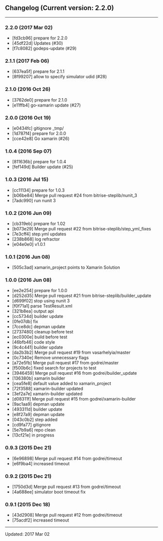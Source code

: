 ## Changelog (Current version: 2.2.0)

-----------------

### 2.2.0 (2017 Mar 02)

* [fd3cb96] prepare for 2.2.0
* [45df22d] Updates (#30)
* [f7c8082] godeps-update (#29)

### 2.1.1 (2017 Feb 06)

* [637ea5f] prepare for 2.1.1
* [8f99207] allow to specify simulator udid (#28)

### 2.1.0 (2016 Oct 26)

* [3762de0] prepare for 2.1.0
* [e11ffb4] go-xamarin update (#27)

### 2.0.0 (2016 Oct 19)

* [e0434fc] gitignore _tmp/
* [1d787f4] prepare for 2.0.0
* [cce42e8] Go xamarin (#26)

### 1.0.4 (2016 Sep 07)

* [811636b] prepare for 1.0.4
* [fef149d] Builder update (#25)

### 1.0.3 (2016 Jul 15)

* [cc11134] prepare for 1.0.3
* [b06be84] Merge pull request #24 from bitrise-steplib/nunit_3
* [7adc990] run nunit 3

### 1.0.2 (2016 Jun 09)

* [cb319eb] prepare for 1.02
* [b073e29] Merge pull request #22 from bitrise-steplib/step_yml_fixes
* [7e3cff4] step.yml updates
* [238b868] log refractor
* [e04e0e0] v1.0.1

### 1.0.1 (2016 Jun 08)

* [505c3ad] xamarin_project points to Xamarin Solution

### 1.0.0 (2016 Jun 08)

* [ee2e254] prepare for 1.0.0
* [d252d35] Merge pull request #21 from bitrise-steplib/builder_update
* [d699f02] stop using nunit 3
* [f0f71a1] parse TestResult.xml
* [321b8ea] output api
* [cc5734d] builder update
* [0fe07db] fix
* [7cce8dc] depman update
* [2737480] cleanup before test
* [ec0300e] build before test
* [46bfb46] code style
* [9c4c441] builder update
* [da2b3b2] Merge pull request #19 from vasarhelyia/master
* [0c7340e] Remove unnecessary flags
* [a72e5fb] Merge pull request #17 from godrei/master
* [f500b6c] fixed search for projects to test
* [3946459] Merge pull request #16 from godrei/builder_update
* [136380b] xamarin builder
* [cea5fe8] default value added to xamarin_project
* [72f3588] xamarin-builder updated
* [3ef2a7e] xamarin-builder updated
* [d08311f] Merge pull request #15 from godrei/xamarin-builder
* [9ac1aa9] depman update
* [493311d] builder update
* [e8f27a9] depman update
* [043c0b2] step added
* [cd9fa77] gitignore
* [5e7b9a6] repo clean
* [13cf21e] in progress

### 0.9.3 (2015 Dec 21)

* [6e96898] Merge pull request #14 from godrei/timeout
* [e6f9ba4] increased timeout

### 0.9.2 (2015 Dec 21)

* [1750d3d] Merge pull request #13 from godrei/timeout
* [4a688ee] simulator boot timeout fix

### 0.9.1 (2015 Dec 18)

* [43d2908] Merge pull request #12 from godrei/timeout
* [75acdf2] increased timeout

-----------------

Updated: 2017 Mar 02